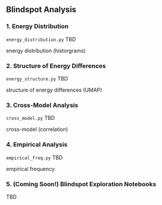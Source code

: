 ## Blindspot Analysis

### 1. Energy Distribution

`energy_distribution.py` TBD

energy distribution (historgrams)

### 2. Structure of Energy Differences

`energy_structure.py` TBD

structure of energy differences (UMAP) 

### 3. Cross-Model Analysis

`cross_model.py` TBD

cross-model (correlation) 

### 4. Empirical Analysis

`empirical_freq.py` TBD

empirical frequency

### 5. (Coming Soon!) Blindspot Exploration Notebooks

TBD
